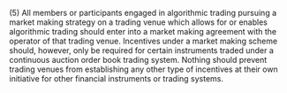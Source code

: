(5) All members or participants engaged in algorithmic trading pursuing a market making strategy on a trading venue which allows for or enables algorithmic trading should enter into a market making agreement with the operator of that trading venue. Incentives under a market making scheme should, however, only be required for certain instruments traded under a continuous auction order book trading system. Nothing should prevent trading venues from establishing any other type of incentives at their own initiative for other financial instruments or trading systems.